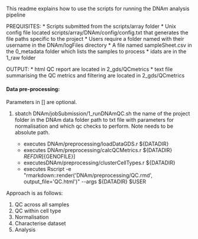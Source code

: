 This readme explains how to use the scripts for running the DNAm analysis pipeline

PREQUISITES:
	* Scripts submitted from the scripts/array folder
	* Unix config file located scripts/array/DNAm/config/config.txt that generates the file paths specific to the project 
	* Users require a folder named with their username in the DNAm/logFiles directory 
	* A file named sampleSheet.csv in the 0_metadata folder which lists the samples to process 
	* idats are in the 1_raw folder

OUTPUT:
	* html QC report are located in 2_gds/QCmetrics
	* text file summarising the QC metrics and filtering are located in 2_gds/QCmetrics

#### Data pre-processing:

Parameters in [] are optional.

1. sbatch DNAm/jobSubmission/1_runDNAmQC.sh <project-name> <mkdownConfig>
	<project-name> the name of the project folder in the DNAm data folder
	<mkdownConfig> path to txt file with parameters for normalisation and which qc checks to perform. Note needs to be absolute path.

	* executes DNAm/preprocessing/loadDataGDS.r ${DATADIR}
	* executes DNAm/preprocessing/calcQCMetrics.r ${DATADIR} ${REFDIR} [${GENOFILE}]
	* executesDNAm/preprocessing/clusterCellTypes.r ${DATADIR} <mkdownConfig> 
	* executes Rscript -e "rmarkdown::render('DNAm/preprocessing/QC.rmd', output_file='QC.html')" --args ${DATADIR} <mkdownConfig> $USER

	



Approach is as follows:

1. QC across all samples
2. QC within cell type
3. Normalisation
4. Characterise dataset
5. Analysis